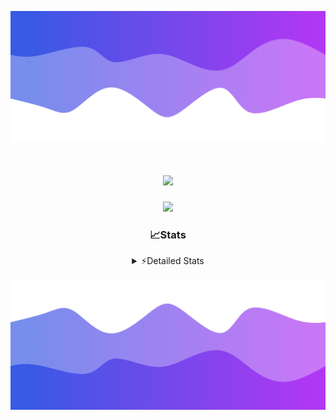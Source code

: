 ![Header](./header.png)
<div align="center">

<h1 align="center">
  <a href="https://git.io/typing-svg">
    <img src="https://readme-typing-svg.herokuapp.com/?lines=Hello,+There!+%F0%9F%91%8B;This+is+chicho.;Owner+on+Ocean;&center=true&size=25">
  </a>
</h1>
  
<p align="center">
  <img src="https://lanyard.cnrad.dev/api/852683595378196480" />
</p>

### 📈Stats
<details>
    <summary> ⚡Detailed Stats</summary>
    <br/>

<!--START_SECTION:waka-->
![Code Time](http://img.shields.io/badge/Code%20Time-744%20hrs%205%20mins-blue)

![Profile Views](http://img.shields.io/badge/Profile%20Views-36-blue)

**🐱 My GitHub Data** 

> 📦 75.4 kB Used in GitHub's Storage 
 > 
> 🏆 25 Contributions in the Year 2024
 > 
> 🚫 Not Opted to Hire
 > 
> 📜 15 Public Repositories 
 > 
> 🔑 7 Private Repositories 
 > 
**I'm a Night 🦉** 

```text
🌞 Morning                21 commits          █░░░░░░░░░░░░░░░░░░░░░░░░   05.37 % 
🌆 Daytime                51 commits          ███░░░░░░░░░░░░░░░░░░░░░░   13.04 % 
🌃 Evening                171 commits         ███████████░░░░░░░░░░░░░░   43.73 % 
🌙 Night                  148 commits         █████████░░░░░░░░░░░░░░░░   37.85 % 
```
📅 **I'm Most Productive on Tuesday** 

```text
Monday                   23 commits          █░░░░░░░░░░░░░░░░░░░░░░░░   05.88 % 
Tuesday                  108 commits         ███████░░░░░░░░░░░░░░░░░░   27.62 % 
Wednesday                78 commits          █████░░░░░░░░░░░░░░░░░░░░   19.95 % 
Thursday                 55 commits          ████░░░░░░░░░░░░░░░░░░░░░   14.07 % 
Friday                   42 commits          ███░░░░░░░░░░░░░░░░░░░░░░   10.74 % 
Saturday                 34 commits          ██░░░░░░░░░░░░░░░░░░░░░░░   08.70 % 
Sunday                   51 commits          ███░░░░░░░░░░░░░░░░░░░░░░   13.04 % 
```


📊 **This Week I Spent My Time On** 

```text
🕑︎ Time Zone: America/Argentina/Buenos_Aires

💬 Programming Languages: 
JavaScript               5 hrs 15 mins       ██████████████████░░░░░░░   70.95 % 
HTML                     1 hr 6 mins         ████░░░░░░░░░░░░░░░░░░░░░   14.88 % 
Python                   56 mins             ███░░░░░░░░░░░░░░░░░░░░░░   12.79 % 
JSON                     5 mins              ░░░░░░░░░░░░░░░░░░░░░░░░░   01.26 % 
Other                    0 secs              ░░░░░░░░░░░░░░░░░░░░░░░░░   00.13 % 

🔥 Editors: 
VS Code                  7 hrs 25 mins       █████████████████████████   100.00 % 

🐱‍💻 Projects: 
Backend                  4 hrs 11 mins       ██████████████░░░░░░░░░░░   56.45 % 
Unknown Project          3 hrs 13 mins       ███████████░░░░░░░░░░░░░░   43.55 % 

💻 Operating System: 
Windows                  7 hrs 25 mins       █████████████████████████   100.00 % 
```

**I Mostly Code in JavaScript** 

```text
JavaScript               8 repos             ███████░░░░░░░░░░░░░░░░░░   26.67 % 
HTML                     7 repos             ██████░░░░░░░░░░░░░░░░░░░   23.33 % 
C#                       2 repos             ██░░░░░░░░░░░░░░░░░░░░░░░   06.67 % 
SCSS                     1 repo              █░░░░░░░░░░░░░░░░░░░░░░░░   03.33 % 
Batchfile                1 repo              █░░░░░░░░░░░░░░░░░░░░░░░░   03.33 % 
```




 Last Updated on 06/06/2024 17:13:38 UTC
<!--END_SECTION:waka-->
</details>

![Footer](./footer.png)
